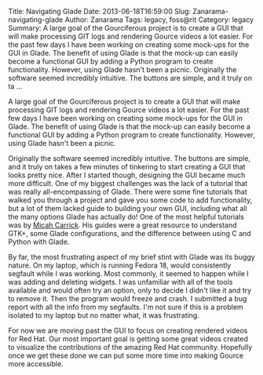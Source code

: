 Title: Navigating Glade
Date: 2013-06-18T16:59:00
Slug: Zanarama-navigating-glade
Author: Zanarama
Tags: legacy, foss@rit
Category: legacy
Summary: A large goal of the Gourciferous project is to create a GUI that will make processing GIT logs and rendering Gource videos a lot easier. For the past few days I have been working on creating some mock-ups for the GUI in Glade. The benefit of using Glade is that the mock-up can easily become a functional GUI by adding a Python program to create functionality. However, using Glade hasn't been a picnic.  Originally the software seemed incredibly intuitive. The buttons are simple, and it truly on ta ... 

A large goal of the Gourciferous project is to create a GUI that will make
processing GIT logs and rendering Gource videos a lot easier. For the past few
days I have been working on creating some mock-ups for the GUI in Glade. The
benefit of using Glade is that the mock-up can easily become a functional GUI
by adding a Python program to create functionality. However, using Glade
hasn't been a picnic.

Originally the software seemed incredibly intuitive. The buttons are simple,
and it truly on takes a few minutes of tinkering to start creating a GUI that
looks pretty nice. After I started though, designing the GUI became much more
difficult. One of my biggest challenges was the lack of a tutorial that was
really all-encompassing of Glade. There were some fine tutorials that walked
you through a project and gave you some code to add functionality, but a lot
of them lacked guide to building your own GUI, including what all the many
options Glade has actually do! One of the most helpful tutorials was by [Micah
Carrick](http://www.micahcarrick.com/gtk-glade-tutorial-part-1.html). His
guides were a great resource to understand GTK+, some Glade configurations,
and the difference between using C and Python with Glade.

By far, the most frustrating aspect of my brief stint with Glade was its buggy
nature. On my laptop, which is running Fedora 18, would consistently segfault
while I was working. Most commonly, it seemed to happen while I was adding and
deleting widgets. I was unfamiliar with all of the tools available and would
often try an option, only to decide I didn't like it and try to remove it.
Then the program would freeze and crash. I submitted a bug report with all the
info from my segfaults. I'm not sure if this is a problem isolated to my
laptop but no matter what, it was frustrating.

For now we are moving past the GUI to focus on creating rendered videos for
Red Hat. Our most important goal is getting some great videos created to
visualize the contributions of the amazing Red Hat community. Hopefully once
we get these done we can put some more time into making Gource more
accessible.

